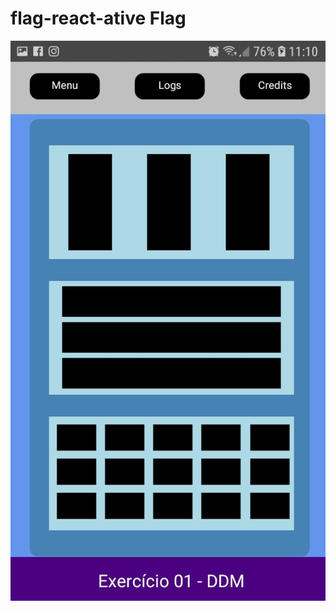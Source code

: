 # flag-react-ative Flag


![](https://github.com/CimaraOliveira/flag-react-ative/blob/main/teste.jpeg) 
